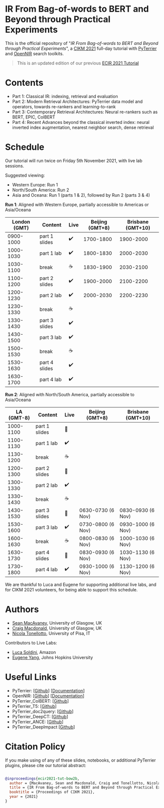 # IR From Bag-of-words to BERT and Beyond through Practical Experiments

This is the official repository of "*IR From Bag-of-words to BERT and Beyond through Practical Experiments*", a [CIKM 2021](https://www.cikm2021.org/) full-day tutorial with [PyTerrier](https://github.com/terrier-org/pyterrier) and [OpenNIR](https://opennir.net) search toolkits.

> This is an updated edition of our previous [ECIR 2021 Tutorial](https://github.com/terrier-org/ecir2021tutorial)

# Contents

* Part 1: Classical IR: indexing, retrieval and evaluation 
* Part 2: Modern Retrieval Architectures: PyTerrier data model and operators, towards re-rankers and learning-to-rank
* Part 3: Contemporary Retrieval Architectures: Neural re-rankers such as BERT, EPIC, ColBERT
* Part 4: Recent Advances beyond the classical inverted index: neural inverted index augmentation, nearest neighbor search, dense retrieval


# Schedule

Our tutorial will run twice on Friday 5th November 2021, with live lab sessions.

 Suggested viewing:
  - Western Europe: Run 1
  - North/South America: Run 2
  - Asia and Oceana: Run 1 (parts 1 & 2), followed by Run 2 (parts 3 & 4)

**Run 1**: Aligned with Western Europe, partially accessible to Americas or Asia/Oceana

| London (GMT) | Content | Live | Beijing (GMT+8) | Brisbane (GMT+10)|
|-----|---------|---|-----------------|-----------------|
| 0900-1000 | part 1 slides | :heavy_check_mark: | 1700-1800 | 1900-2000 |
| 1000-1030 | part 1 lab | :heavy_check_mark:    | 1800-1830 | 2000-2030 |
| 1030-1100 | break | ☕                         | 1830-1900 | 2030-2100 |
| 1100-1200 | part 2 slides | :heavy_check_mark: | 1900-2000 | 2100-2200 |
| 1200-1230 | part 2 lab | :heavy_check_mark:    | 2000-2030 | 2200-2230 |
| 1230-1330 | break | ☕                         | 
| 1330-1430 | part 3 slides | :heavy_check_mark: |
| 1430-1500 | part 3 lab | :heavy_check_mark:    |
| 1500-1530 | break | ☕                         |
| 1530-1630 | part 4 slides | :heavy_check_mark: |
| 1630-1700 | part 4 lab | :heavy_check_mark:    |

**Run 2**: Aligned with North/South America, partially accessible to Asia/Oceana


| LA (GMT-8) | Content | Live | Beijing (GMT+8) | Brisbane (GMT+10)|
|-----|-------|--|-----------------|-----------------------|
| 1000-1100 | part 1 slides | 🎥              |
| 1100-1130 | part 1 lab | :heavy_check_mark: |
| 1130-1200 | break | ☕                      |
| 1200-1300 | part 2 slides  | 🎥             |
| 1300-1330 | part 2 lab | :heavy_check_mark: |
| 1330-1430 | break | ☕                      |
| 1430-1530 | part 3 slides  | 🎥             | 0630-0730 (6 Nov) | 0830-0930 (6 Nov) |
| 1530-1600 | part 3 lab | :heavy_check_mark: | 0730-0800 (6 Nov) | 0930-1000 (6 Nov) |
| 1600-1630 | break | ☕                      | 0800-0830 (6 Nov) | 1000-1030 (6 Nov) |
| 1630-1730 | part 4 slides  | 🎥             | 0830-0930 (6 Nov) | 1030-1130 (6 Nov) |
| 1730-1800 | part 4 lab | :heavy_check_mark: | 0930-1000 (6 Nov) | 1130-1200 (6 Nov) |

We are thankful to Luca and Eugene for supporting additional live labs, and for CIKM 2021 volunteers, for being able to support this schedule.

# Authors

* [Sean MacAvaney](https://macavaney.us), University of Glasgow, UK
* [Craig Macdonald](http://www.dcs.gla.ac.uk/~craigm/), University of Glasgow, UK
* [Nicola Tonellotto](http://tonellotto.github.io), University of Pisa, IT

Contributors to Live Labs:

* [Luca Soldini](https://soldaini.net/), Amazon
* [Eugene Yang](https://www.eugene.zone/), Johns Hopkins University



# Useful Links

 - PyTerrier: [[Github](https://github.com/terrier-org/pyterrier)] [[Documentation](https://pyterrier.readthedocs.io/en/latest/)]
 - OpenNIR: [[Github](https://github.com/Georgetown-IR-Lab/OpenNIR)] [[Documentation](https://opennir.net/)]
 - PyTerrier_ColBERT: [[Github](https://github.com/terrierteam/pyterrier_colbert)]
 - PyTerrier_T5: [[Github](https://github.com/terrierteam/pyterrier_t5)]
 - PyTerrier_doc2query: [[Github](https://github.com/terrierteam/pyterrier_doc2query)]
 - PyTerrier_DeepCT: [[Github](https://github.com/terrierteam/pyterrier_deepct)]
 - PyTerrier_ANCE: [[Github](https://github.com/terrierteam/pyterrier_ance)]
 - PyTerrier_DeepImpact [[Github](https://github.com/terrierteam/pyterrier_deepimpact)]

# Citation Policy

If you make using of any of these slides, notebooks, or additional PyTerrier plugins, please cite our tutorial abstract:

```bibtex

@inproceedings{ecir2021-tut-bow2b,
  author = {MacAvaney, Sean and Macdonald, Craig and Tonellotto, Nicola},
  title = {IR From Bag-of-words to BERT and Beyond through Practical Experiments: A CIKM 2021 tutorial with PyTerrier and OpenNIR},
  booktitle = {Proceedings of CIKM 2021},
  year = {2021}
}

```
